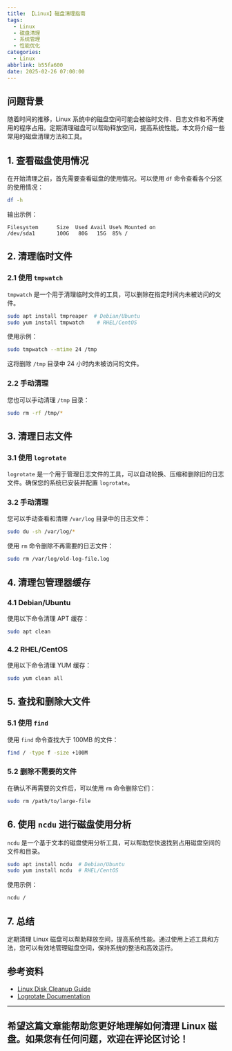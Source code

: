 ```yaml
---
title: 【Linux】磁盘清理指南
tags:
  - Linux
  - 磁盘清理
  - 系统管理
  - 性能优化
categories:
  - Linux
abbrlink: b55fa600
date: 2025-02-26 07:00:00
---
```


## 问题背景

随着时间的推移，Linux 系统中的磁盘空间可能会被临时文件、日志文件和不再使用的程序占用。定期清理磁盘可以帮助释放空间，提高系统性能。本文将介绍一些常用的磁盘清理方法和工具。

## 1. 查看磁盘使用情况

在开始清理之前，首先需要查看磁盘的使用情况。可以使用 `df` 命令查看各个分区的使用情况：

```bash
df -h
```

输出示例：

```
Filesystem      Size  Used Avail Use% Mounted on
/dev/sda1       100G   80G   15G  85% /
```

## 2. 清理临时文件

### 2.1 使用 `tmpwatch`

`tmpwatch` 是一个用于清理临时文件的工具，可以删除在指定时间内未被访问的文件。

```bash
sudo apt install tmpreaper  # Debian/Ubuntu
sudo yum install tmpwatch    # RHEL/CentOS
```

使用示例：

```bash
sudo tmpwatch --mtime 24 /tmp
```

这将删除 `/tmp` 目录中 24 小时内未被访问的文件。

### 2.2 手动清理

您也可以手动清理 `/tmp` 目录：

```bash
sudo rm -rf /tmp/*
```

## 3. 清理日志文件

### 3.1 使用 `logrotate`

`logrotate` 是一个用于管理日志文件的工具，可以自动轮换、压缩和删除旧的日志文件。确保您的系统已安装并配置 `logrotate`。

### 3.2 手动清理

您可以手动查看和清理 `/var/log` 目录中的日志文件：

```bash
sudo du -sh /var/log/*
```

使用 `rm` 命令删除不再需要的日志文件：

```bash
sudo rm /var/log/old-log-file.log
```

## 4. 清理包管理器缓存

### 4.1 Debian/Ubuntu

使用以下命令清理 APT 缓存：

```bash
sudo apt clean
```

### 4.2 RHEL/CentOS

使用以下命令清理 YUM 缓存：

```bash
sudo yum clean all
```

## 5. 查找和删除大文件

### 5.1 使用 `find`

使用 `find` 命令查找大于 100MB 的文件：

```bash
find / -type f -size +100M
```

### 5.2 删除不需要的文件

在确认不再需要的文件后，可以使用 `rm` 命令删除它们：

```bash
sudo rm /path/to/large-file
```

## 6. 使用 `ncdu` 进行磁盘使用分析

`ncdu` 是一个基于文本的磁盘使用分析工具，可以帮助您快速找到占用磁盘空间的文件和目录。

```bash
sudo apt install ncdu  # Debian/Ubuntu
sudo yum install ncdu  # RHEL/CentOS
```

使用示例：

```bash
ncdu /
```

## 7. 总结

定期清理 Linux 磁盘可以帮助释放空间，提高系统性能。通过使用上述工具和方法，您可以有效地管理磁盘空间，保持系统的整洁和高效运行。

## 参考资料

- [Linux Disk Cleanup Guide](https://www.tecmint.com/clean-linux-disk-space/)
- [Logrotate Documentation](https://linux.die.net/man/8/logrotate)

---

希望这篇文章能帮助您更好地理解如何清理 Linux 磁盘。如果您有任何问题，欢迎在评论区讨论！
--- 